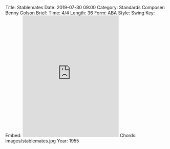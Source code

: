 Title: Stablemates
Date: 2019-07-30 09:00
Category: Standards
Composer: Benny Golson
Brief:
Time: 4/4
Length: 36
Form: ABA
Style: Swing
Key:
Embed: <iframe src="https://open.spotify.com/embed/playlist/1I8qJgpc2XPOpRSlXoEuNN" width="300" height="380" frameborder="0" allowtransparency="true" allow="encrypted-media"></iframe>
Chords: images/stablemates.jpg
Year: 1955
